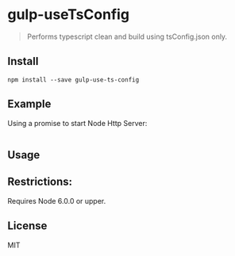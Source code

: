 # gulp-useTsConfig

> Performs typescript clean and build using tsConfig.json only.

## Install
```
npm install --save gulp-use-ts-config
```
## Example
Using a promise to start Node Http Server:
```javascript
```

## Usage

## Restrictions:
Requires Node 6.0.0 or upper.

## License
MIT
